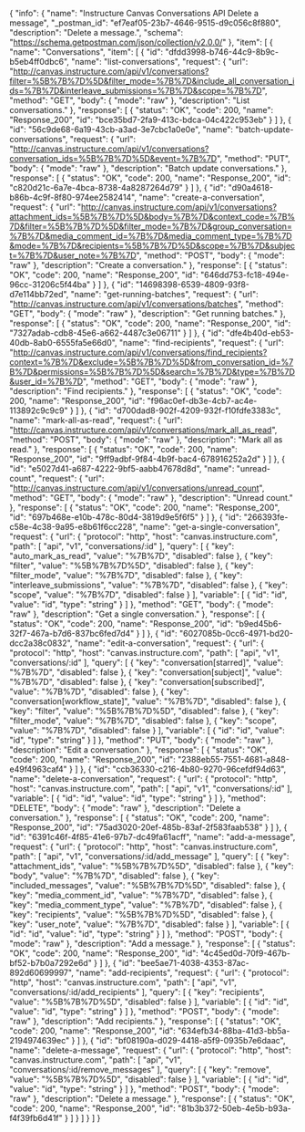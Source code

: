 {
  "info": {
    "name": "Instructure Canvas Conversations API Delete a message",
    "_postman_id": "ef7eaf05-23b7-4646-9515-d9c056c8f880",
    "description": "Delete a message.",
    "schema": "https://schema.getpostman.com/json/collection/v2.0.0/"
  },
  "item": [
    {
      "name": "Conversations",
      "item": [
        {
          "id": "dfdd3998-b746-44c9-8b9c-b5eb4ff0dbc6",
          "name": "list-conversations",
          "request": {
            "url": "http://canvas.instructure.com/api/v1/conversations?filter=%5B%7B%7D%5D&filter_mode=%7B%7D&include_all_conversation_ids=%7B%7D&interleave_submissions=%7B%7D&scope=%7B%7D",
            "method": "GET",
            "body": {
              "mode": "raw"
            },
            "description": "List conversations."
          },
          "response": [
            {
              "status": "OK",
              "code": 200,
              "name": "Response_200",
              "id": "bce35bd7-2fa9-413c-bdca-04c422c953eb"
            }
          ]
        },
        {
          "id": "56c9de68-6a19-43cb-a3ad-3e7cbc1a0e0e",
          "name": "batch-update-conversations",
          "request": {
            "url": "http://canvas.instructure.com/api/v1/conversations?conversation_ids=%5B%7B%7D%5D&event=%7B%7D",
            "method": "PUT",
            "body": {
              "mode": "raw"
            },
            "description": "Batch update conversations."
          },
          "response": [
            {
              "status": "OK",
              "code": 200,
              "name": "Response_200",
              "id": "c820d21c-6a7e-4bca-8738-4a8287264d79"
            }
          ]
        },
        {
          "id": "d90a4618-b86b-4c9f-8f80-974ee2582414",
          "name": "create-a-conversation",
          "request": {
            "url": "http://canvas.instructure.com/api/v1/conversations?attachment_ids=%5B%7B%7D%5D&body=%7B%7D&context_code=%7B%7D&filter=%5B%7B%7D%5D&filter_mode=%7B%7D&group_conversation=%7B%7D&media_comment_id=%7B%7D&media_comment_type=%7B%7D&mode=%7B%7D&recipients=%5B%7B%7D%5D&scope=%7B%7D&subject=%7B%7D&user_note=%7B%7D",
            "method": "POST",
            "body": {
              "mode": "raw"
            },
            "description": "Create a conversation."
          },
          "response": [
            {
              "status": "OK",
              "code": 200,
              "name": "Response_200",
              "id": "646dd753-fc18-494e-96cc-31206c5f44ba"
            }
          ]
        },
        {
          "id": "14698398-6539-4809-93f8-d7e114bb72ed",
          "name": "get-running-batches",
          "request": {
            "url": "http://canvas.instructure.com/api/v1/conversations/batches",
            "method": "GET",
            "body": {
              "mode": "raw"
            },
            "description": "Get running batches."
          },
          "response": [
            {
              "status": "OK",
              "code": 200,
              "name": "Response_200",
              "id": "7327adab-cdb8-45e6-a662-4487c3e06711"
            }
          ]
        },
        {
          "id": "dfe4b40d-eb53-40db-8ab0-6555fa5e66d0",
          "name": "find-recipients",
          "request": {
            "url": "http://canvas.instructure.com/api/v1/conversations/find_recipients?context=%7B%7D&exclude=%5B%7B%7D%5D&from_conversation_id=%7B%7D&permissions=%5B%7B%7D%5D&search=%7B%7D&type=%7B%7D&user_id=%7B%7D",
            "method": "GET",
            "body": {
              "mode": "raw"
            },
            "description": "Find recipients."
          },
          "response": [
            {
              "status": "OK",
              "code": 200,
              "name": "Response_200",
              "id": "f96ac0ef-db3e-4cb7-ac4e-113892c9c9c9"
            }
          ]
        },
        {
          "id": "d700dad8-902f-4209-932f-f10fdfe3383c",
          "name": "mark-all-as-read",
          "request": {
            "url": "http://canvas.instructure.com/api/v1/conversations/mark_all_as_read",
            "method": "POST",
            "body": {
              "mode": "raw"
            },
            "description": "Mark all as read."
          },
          "response": [
            {
              "status": "OK",
              "code": 200,
              "name": "Response_200",
              "id": "9ff9adbf-9f84-4b9f-bac4-678916252a2d"
            }
          ]
        },
        {
          "id": "e5027d41-a687-4222-9bf5-aabb47678d8d",
          "name": "unread-count",
          "request": {
            "url": "http://canvas.instructure.com/api/v1/conversations/unread_count",
            "method": "GET",
            "body": {
              "mode": "raw"
            },
            "description": "Unread count."
          },
          "response": [
            {
              "status": "OK",
              "code": 200,
              "name": "Response_200",
              "id": "697b468e-e10b-478c-80d4-3819d9e5f6f5"
            }
          ]
        },
        {
          "id": "266393fe-c58e-4c38-9a95-e8b61f6cc228",
          "name": "get-a-single-conversation",
          "request": {
            "url": {
              "protocol": "http",
              "host": "canvas.instructure.com",
              "path": [
                "api",
                "v1",
                "conversations/:id"
              ],
              "query": [
                {
                  "key": "auto_mark_as_read",
                  "value": "%7B%7D",
                  "disabled": false
                },
                {
                  "key": "filter",
                  "value": "%5B%7B%7D%5D",
                  "disabled": false
                },
                {
                  "key": "filter_mode",
                  "value": "%7B%7D",
                  "disabled": false
                },
                {
                  "key": "interleave_submissions",
                  "value": "%7B%7D",
                  "disabled": false
                },
                {
                  "key": "scope",
                  "value": "%7B%7D",
                  "disabled": false
                }
              ],
              "variable": [
                {
                  "id": "id",
                  "value": "id",
                  "type": "string"
                }
              ]
            },
            "method": "GET",
            "body": {
              "mode": "raw"
            },
            "description": "Get a single conversation."
          },
          "response": [
            {
              "status": "OK",
              "code": 200,
              "name": "Response_200",
              "id": "b9ed45b6-32f7-467a-b7d6-837bc6fed7d4"
            }
          ]
        },
        {
          "id": "6027085b-0cc6-4971-bd20-dcc2a38c0832",
          "name": "edit-a-conversation",
          "request": {
            "url": {
              "protocol": "http",
              "host": "canvas.instructure.com",
              "path": [
                "api",
                "v1",
                "conversations/:id"
              ],
              "query": [
                {
                  "key": "conversation[starred]",
                  "value": "%7B%7D",
                  "disabled": false
                },
                {
                  "key": "conversation[subject]",
                  "value": "%7B%7D",
                  "disabled": false
                },
                {
                  "key": "conversation[subscribed]",
                  "value": "%7B%7D",
                  "disabled": false
                },
                {
                  "key": "conversation[workflow_state]",
                  "value": "%7B%7D",
                  "disabled": false
                },
                {
                  "key": "filter",
                  "value": "%5B%7B%7D%5D",
                  "disabled": false
                },
                {
                  "key": "filter_mode",
                  "value": "%7B%7D",
                  "disabled": false
                },
                {
                  "key": "scope",
                  "value": "%7B%7D",
                  "disabled": false
                }
              ],
              "variable": [
                {
                  "id": "id",
                  "value": "id",
                  "type": "string"
                }
              ]
            },
            "method": "PUT",
            "body": {
              "mode": "raw"
            },
            "description": "Edit a conversation."
          },
          "response": [
            {
              "status": "OK",
              "code": 200,
              "name": "Response_200",
              "id": "2388eb55-7551-4681-a848-e49f4963caf4"
            }
          ]
        },
        {
          "id": "ccb36330-c216-4b80-9270-96cefdf94d63",
          "name": "delete-a-conversation",
          "request": {
            "url": {
              "protocol": "http",
              "host": "canvas.instructure.com",
              "path": [
                "api",
                "v1",
                "conversations/:id"
              ],
              "variable": [
                {
                  "id": "id",
                  "value": "id",
                  "type": "string"
                }
              ]
            },
            "method": "DELETE",
            "body": {
              "mode": "raw"
            },
            "description": "Delete a conversation."
          },
          "response": [
            {
              "status": "OK",
              "code": 200,
              "name": "Response_200",
              "id": "75ad3020-20ef-485b-83af-2f583faab538"
            }
          ]
        },
        {
          "id": "6391c46f-4f85-41e6-97b7-dc49fa61acff",
          "name": "add-a-message",
          "request": {
            "url": {
              "protocol": "http",
              "host": "canvas.instructure.com",
              "path": [
                "api",
                "v1",
                "conversations/:id/add_message"
              ],
              "query": [
                {
                  "key": "attachment_ids",
                  "value": "%5B%7B%7D%5D",
                  "disabled": false
                },
                {
                  "key": "body",
                  "value": "%7B%7D",
                  "disabled": false
                },
                {
                  "key": "included_messages",
                  "value": "%5B%7B%7D%5D",
                  "disabled": false
                },
                {
                  "key": "media_comment_id",
                  "value": "%7B%7D",
                  "disabled": false
                },
                {
                  "key": "media_comment_type",
                  "value": "%7B%7D",
                  "disabled": false
                },
                {
                  "key": "recipients",
                  "value": "%5B%7B%7D%5D",
                  "disabled": false
                },
                {
                  "key": "user_note",
                  "value": "%7B%7D",
                  "disabled": false
                }
              ],
              "variable": [
                {
                  "id": "id",
                  "value": "id",
                  "type": "string"
                }
              ]
            },
            "method": "POST",
            "body": {
              "mode": "raw"
            },
            "description": "Add a message."
          },
          "response": [
            {
              "status": "OK",
              "code": 200,
              "name": "Response_200",
              "id": "4c45ed0d-70f9-467b-bf52-b7b0a7292e6d"
            }
          ]
        },
        {
          "id": "bee5ae71-4038-4353-87ac-892d60699997",
          "name": "add-recipients",
          "request": {
            "url": {
              "protocol": "http",
              "host": "canvas.instructure.com",
              "path": [
                "api",
                "v1",
                "conversations/:id/add_recipients"
              ],
              "query": [
                {
                  "key": "recipients",
                  "value": "%5B%7B%7D%5D",
                  "disabled": false
                }
              ],
              "variable": [
                {
                  "id": "id",
                  "value": "id",
                  "type": "string"
                }
              ]
            },
            "method": "POST",
            "body": {
              "mode": "raw"
            },
            "description": "Add recipients."
          },
          "response": [
            {
              "status": "OK",
              "code": 200,
              "name": "Response_200",
              "id": "634efb34-88ba-41d3-bb5a-2194974639ec"
            }
          ]
        },
        {
          "id": "bf08190a-d029-4418-a5f9-0935b7e6daac",
          "name": "delete-a-message",
          "request": {
            "url": {
              "protocol": "http",
              "host": "canvas.instructure.com",
              "path": [
                "api",
                "v1",
                "conversations/:id/remove_messages"
              ],
              "query": [
                {
                  "key": "remove",
                  "value": "%5B%7B%7D%5D",
                  "disabled": false
                }
              ],
              "variable": [
                {
                  "id": "id",
                  "value": "id",
                  "type": "string"
                }
              ]
            },
            "method": "POST",
            "body": {
              "mode": "raw"
            },
            "description": "Delete a message."
          },
          "response": [
            {
              "status": "OK",
              "code": 200,
              "name": "Response_200",
              "id": "81b3b372-50eb-4e5b-b93a-f4f39fb6d41f"
            }
          ]
        }
      ]
    }
  ]
}